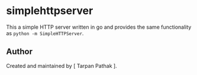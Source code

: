 # simplehttpserver

This a simple HTTP server written in go and provides the same functionality as `python -m SimpleHTTPServer`.

## Author

Created and maintained by [ Tarpan Pathak ].